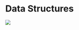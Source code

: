 # Data Structures

<img src="https://phoenixnap.com/kb/wp-content/uploads/2022/10/data-structures-types-classification.png" />
